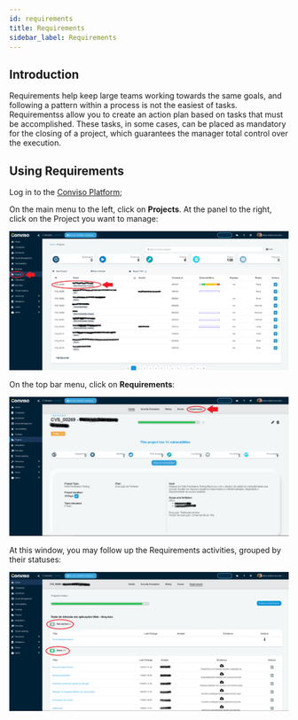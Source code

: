 ```yaml
---
id: requirements
title: Requirements
sidebar_label: Requirements
---
```


## Introduction

Requirements help keep large teams working towards the same goals, and following a pattern within a process is not the easiest of tasks. Requirementss allow you to create an action plan based on tasks that must be accomplished. These tasks, in some cases, can be placed as mandatory for the closing of a project, which guarantees the manager total control over the execution.

## Using Requirements

Log in to the [Conviso Platform](https://app.convisoappsec.com);

On the main menu to the left, click on **Projects**. At the panel to the right, click on the Project you want to manage:

<div style={{textAlign: 'center'}}>

![img](../../static/img/requirements-img1.png)

</div>

On the top bar menu, click on **Requirements**:

<div style={{textAlign: 'center'}}>

![img](../../static/img/requirements-img2.png)

</div>

At this window, you may follow up the Requirements activities, grouped by their statuses:

<div style={{textAlign: 'center'}}>

![img](../../static/img/requirements-img3.png)

</div>
